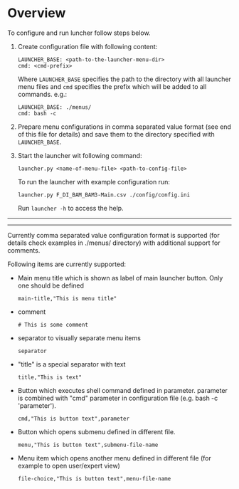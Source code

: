 # Overview

To configure and run luncher follow steps below.

1.  Create configuration file with following content:

    ```
    LAUNCHER_BASE: <path-to-the-launcher-menu-dir>
    cmd: <cmd-prefix>
    ```

    Where `LAUNCHER_BASE` specifies the path to the directory
    with all launcher menu files and `cmd` specifies the prefix
    which will be added to all commands. e.g.:

    ```
    LAUNCHER_BASE: ./menus/
    cmd: bash -c
    ```

2.  Prepare menu configurations in comma separated value format
    (see end of this file for details) and save them to the
    directory specified with `LAUNCHER_BASE`.

3.  Start the launcher wit following command:

    ```
    launcher.py <name-of-menu-file> <path-to-config-file>
    ```

    To run the launcher with example configuration run:

    ```
    launcher.py F_DI_BAM_BAM3-Main.csv ./config/config.ini
    ```

    Run `launcher -h` to access the help.

-----------------------------------------------
-----------------------------------------------

Currently comma separated value configuration format is supported (for details check examples in ./menus/ directory) with additional support for comments.

Following items are currently supported:

-   Main menu title which is shown as label of main launcher button. Only one should be defined

    ```
    main-title,"This is menu title"
    ```

-   comment

    ```
    # This is some comment
    ```

-   separator to visually separate menu items

    ```
    separator
    ```

-   "title" is a special separator with text

    ```
    title,"This is text"
    ```

-   Button which executes shell command defined in parameter. parameter is combined with "cmd" parameter in configuration file (e.g. bash -c 'parameter').

    ```
    cmd,"This is button text",parameter
    ```

-   Button which opens submenu defined in different file.

    ```
    menu,"This is button text",submenu-file-name
    ```

-   Menu item which opens another menu defined in different file (for example to open user/expert view)

    ```
    file-choice,"This is button text",menu-file-name
    ```
